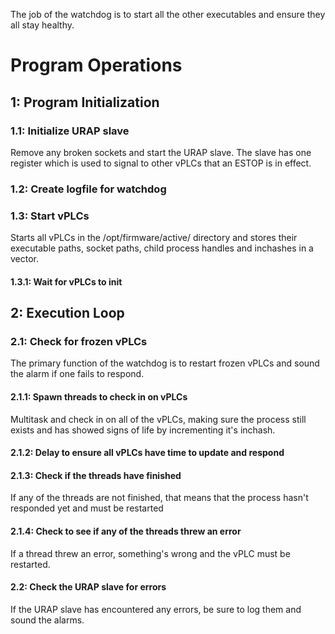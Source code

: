 The job of the watchdog is to start all the other executables and ensure
they all stay healthy.

# Program Operations

## 1: Program Initialization

### 1.1: Initialize URAP slave
Remove any broken sockets and start the URAP slave. The slave has one
register which is used to signal to other vPLCs that an ESTOP is in effect.

### 1.2: Create logfile for watchdog

### 1.3: Start vPLCs
Starts all vPLCs in the /opt/firmware/active/ directory and stores their
executable paths, socket paths, child process handles and inchashes in a
vector.

#### 1.3.1: Wait for vPLCs to init

## 2: Execution Loop

### 2.1: Check for frozen vPLCs
The primary function of the watchdog is to restart frozen vPLCs and 
sound the alarm if one fails to respond.

#### 2.1.1: Spawn threads to check in on vPLCs
Multitask and check in on all of the vPLCs, making sure the process still
exists and has showed signs of life by incrementing it's inchash.

#### 2.1.2: Delay to ensure all vPLCs have time to update and respond

#### 2.1.3: Check if the threads have finished
If any of the threads are not finished, that means that the process hasn't
responded yet and must be restarted

#### 2.1.4: Check to see if any of the threads threw an error
If a thread threw an error, something's wrong and the vPLC must be
restarted.

#### 2.2: Check the URAP slave for errors
If the URAP slave has encountered any errors, be sure to log them and
sound the alarms.
